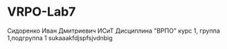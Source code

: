 # VRPO-Lab7
Сидоренко
Иван
Дмитриевич
ИСиТ
Дисциплина "ВРПО"
курс 1, группа 1,подгруппа 1
sukaaakfdjspfsjvdnbig